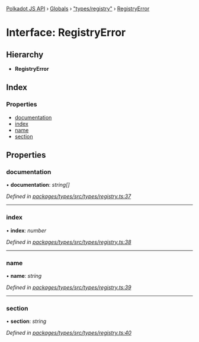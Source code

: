 [Polkadot JS API](../README.md) › [Globals](../globals.md) › ["types/registry"](../modules/_types_registry_.md) › [RegistryError](_types_registry_.registryerror.md)

# Interface: RegistryError

## Hierarchy

* **RegistryError**

## Index

### Properties

* [documentation](_types_registry_.registryerror.md#documentation)
* [index](_types_registry_.registryerror.md#index)
* [name](_types_registry_.registryerror.md#name)
* [section](_types_registry_.registryerror.md#section)

## Properties

###  documentation

• **documentation**: *string[]*

*Defined in [packages/types/src/types/registry.ts:37](https://github.com/jak-pan/api/blob/4ae9e7b2c0/packages/types/src/types/registry.ts#L37)*

___

###  index

• **index**: *number*

*Defined in [packages/types/src/types/registry.ts:38](https://github.com/jak-pan/api/blob/4ae9e7b2c0/packages/types/src/types/registry.ts#L38)*

___

###  name

• **name**: *string*

*Defined in [packages/types/src/types/registry.ts:39](https://github.com/jak-pan/api/blob/4ae9e7b2c0/packages/types/src/types/registry.ts#L39)*

___

###  section

• **section**: *string*

*Defined in [packages/types/src/types/registry.ts:40](https://github.com/jak-pan/api/blob/4ae9e7b2c0/packages/types/src/types/registry.ts#L40)*
